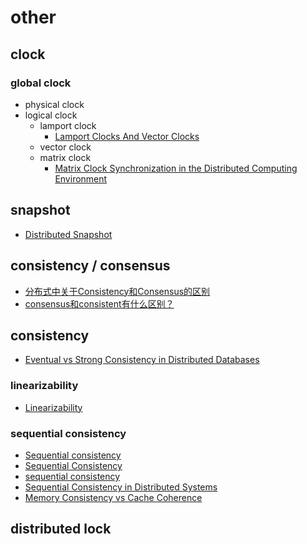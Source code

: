 # other

## clock

### global clock
  
- physical clock
- logical clock
  - lamport clock
    - [Lamport Clocks And Vector Clocks](https://medium.com/@balrajasubbiah/lamport-clocks-and-vector-clocks-b713db1890d7)
  - vector clock
  - matrix clock
    - [Matrix Clock Synchronization in the Distributed Computing Environment](http://ijcsit.com/docs/Volume%206/vol6issue04/ijcsit2015060455.pdf)

## snapshot

- [Distributed Snapshot](https://www.slidestalk.com/s/distributed_systems_and_algorithms05)

## consistency / consensus

- [分布式中关于Consistency和Consensus的区别](https://www.cnblogs.com/simon0227/archive/2012/05/08/2490149.html)
- [consensus和consistent有什么区别？](https://www.zhihu.com/question/40588186)

## consistency

- [Eventual vs Strong Consistency in Distributed Databases](https://hackernoon.com/eventual-vs-strong-consistency-in-distributed-databases-282fdad37cf7)

### linearizability

- [Linearizability](https://en.wikipedia.org/wiki/Linearizability)

### sequential consistency

- [Sequential consistency](https://en.wikipedia.org/wiki/Sequential_consistency)
- [Sequential Consistency](https://jepsen.io/consistency/models/sequential)
- [sequential consistency](https://whatis.techtarget.com/definition/sequential-consistency)
- [Sequential Consistency in Distributed Systems](https://stackoverflow.com/questions/30734060/sequential-consistency-in-distributed-systems)
- [Memory Consistency vs Cache Coherence](https://cs.stackexchange.com/questions/20044/memory-consistency-vs-cache-coherence)

## distributed lock